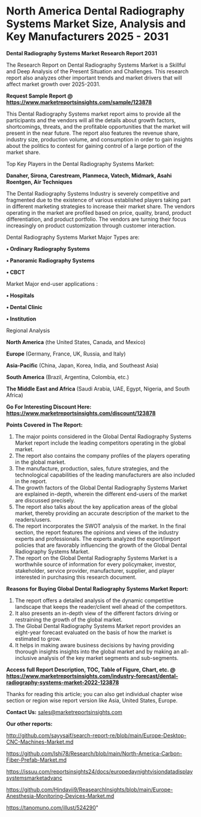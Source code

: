 # North America Dental Radiography Systems Market Size, Analysis and Key Manufacturers 2025 - 2031

<strong>Dental Radiography Systems Market Research Report 2031</strong>

The Research Report on Dental Radiography Systems Market is a Skillful and Deep Analysis of the Present Situation and Challenges. This research report also analyzes other important trends and market drivers that will affect market growth over 2025-2031.

<strong>Request Sample Report @ <a href=https://www.marketreportsinsights.com/sample/123878>https://www.marketreportsinsights.com/sample/123878</a></strong>

This Dental Radiography Systems market report aims to provide all the participants and the vendors will all the details about growth factors, shortcomings, threats, and the profitable opportunities that the market will present in the near future. The report also features the revenue share, industry size, production volume, and consumption in order to gain insights about the politics to contest for gaining control of a large portion of the market share.

Top Key Players in the Dental Radiography Systems Market:

<strong>Danaher, Sirona, Carestream, Planmeca, Vatech, Midmark, Asahi Roentgen, Air Techniques</strong>

The Dental Radiography Systems Industry is severely competitive and fragmented due to the existence of various established players taking part in different marketing strategies to increase their market share. The vendors operating in the market are profiled based on price, quality, brand, product differentiation, and product portfolio. The vendors are turning their focus increasingly on product customization through customer interaction.

Dental Radiography Systems Market Major Types are:

<strong>• Ordinary Radiography Systems

• Panoramic Radiography Systems

• CBCT</strong>

Market Major end-user applications :

<strong>• Hospitals

• Dental Clinic

• Institution</strong>

Regional Analysis

</u><strong><b>North America</b></strong> (the United States, Canada, and Mexico)

<strong><b>Europe </b></strong>(Germany, France, UK, Russia, and Italy)

<strong><b>Asia-Pacific</b></strong> (China, Japan, Korea, India, and Southeast Asia)

<strong><b>South America</b></strong> (Brazil, Argentina, Colombia, etc.)

<strong><b>The Middle East and Africa</b></strong> (Saudi Arabia, UAE, Egypt, Nigeria, and South Africa)

<strong>Go For Interesting Discount Here: <a href=https://www.marketreportsinsights.com/discount/123878>https://www.marketreportsinsights.com/discount/123878</a></strong>

<strong>Points Covered in The Report:</strong>
<ol>
  <li>The major points considered in the Global Dental Radiography Systems Market report include the leading competitors operating in the global market.</li>
  <li>The report also contains the company profiles of the players operating in the global market.</li>
  <li>The manufacture, production, sales, future strategies, and the technological capabilities of the leading manufacturers are also included in the report.</li>
  <li>The growth factors of the Global Dental Radiography Systems Market are explained in-depth, wherein the different end-users of the market are discussed precisely.</li>
  <li>The report also talks about the key application areas of the global market, thereby providing an accurate description of the market to the readers/users.</li>
  <li>The report incorporates the SWOT analysis of the market. In the final section, the report features the opinions and views of the industry experts and professionals. The experts analyzed the export/import policies that are favorably influencing the growth of the Global Dental Radiography Systems Market.</li>
  <li>The report on the Global Dental Radiography Systems Market is a worthwhile source of information for every policymaker, investor, stakeholder, service provider, manufacturer, supplier, and player interested in purchasing this research document.</li>
</ol>
<strong>Reasons for Buying Global Dental Radiography Systems Market Report:</strong>

<ol>
  <li>The report offers a detailed analysis of the dynamic competitive landscape that keeps the reader/client well ahead of the competitors.</li>
  <li>It also presents an in-depth view of the different factors driving or restraining the growth of the global market.</li>
  <li>The Global Dental Radiography Systems Market report provides an eight-year forecast evaluated on the basis of how the market is estimated to grow.</li>
  <li>It helps in making aware business decisions by having providing thorough insights insights into the global market and by making an all-inclusive analysis of the key market segments and sub-segments.</li>
</ol>
<strong>Access full Report Description, TOC, Table of Figure, Chart, etc. @ <a href=https://www.marketreportsinsights.com/industry-forecast/dental-radiography-systems-market-2022-123878>https://www.marketreportsinsights.com/industry-forecast/dental-radiography-systems-market-2022-123878</a></strong>


Thanks for reading this article; you can also get individual chapter wise section or region wise report version like Asia, United States, Europe.

<strong>Contact Us:</strong>
sales@marketreportsinsights.com

<strong>Our other reports:</strong>

<a href=http://github.com/sayysaif/search-report-re/blob/main/Europe-Desktop-CNC-Machines-Market.md>http://github.com/sayysaif/search-report-re/blob/main/Europe-Desktop-CNC-Machines-Market.md</a>

<a href=https://github.com/Ishi78/Research/blob/main/North-America-Carbon-Fiber-Prefab-Market.md>https://github.com/Ishi78/Research/blob/main/North-America-Carbon-Fiber-Prefab-Market.md</a>

<a href=https://issuu.com/reportsinsights24/docs/europedaynightvisiondatadisplaysystemsmarketadvanc>https://issuu.com/reportsinsights24/docs/europedaynightvisiondatadisplaysystemsmarketadvanc</a>

<a href=https://github.com/Hindavii9/ReasearchInsights/blob/main/Europe-Anesthesia-Monitoring-Devices-Market.md>https://github.com/Hindavii9/ReasearchInsights/blob/main/Europe-Anesthesia-Monitoring-Devices-Market.md</a>

<a href=https://tanomuno.com/illust/524290>https://tanomuno.com/illust/524290</a>"
